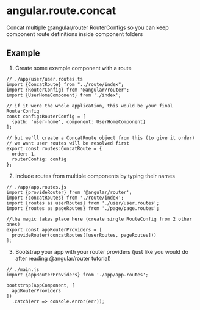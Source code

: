 # angular.route.concat
Concat multiple @angular/router RouterConfigs so you can keep component route definitions inside component folders

## Example

1. Create some example component with a route
  ```
  // ./app/user/user.routes.ts
  import {ConcatRoute} from "../route/index";
  import {RouterConfig} from '@angular/router';
  import {UserHomeComponent} from './index';
  
  // if it were the whole application, this would be your final RouterConfig
  const config:RouterConfig = [
    {path: 'user-home', component: UserHomeComponent}
  ];
  
  // but we'll create a ConcatRoute object from this (to give it order)
  // we want user routes will be resolved first
  export const routes:ConcatRoute = {
    order: 1,
    routerConfig: config
  };
  ```
2. Include routes from multiple components by typing their names
  ```
  // ./app/app.routes.js
  import {provideRouter} from '@angular/router';
  import {concatRoutes} from './route/index';
  import {routes as userRoutes} from './user/user.routes';
  import {routes as pageRoutes} from './page/page.routes';
  
  //the magic takes place here (create single RouteConfig from 2 other ones)
  export const appRouterProviders = [
    provideRouter(concatRoutes([userRoutes, pageRoutes]))
  ];
  ```
3. Bootstrap your app with your router providers (just like you would do after reading @angular/router tutorial)
  ```
  // ./main.js
  import {appRouterProviders} from './app/app.routes';
  
  bootstrap(AppComponent, [
    appRouterProviders
  ])
    .catch(err => console.error(err));
  ```
